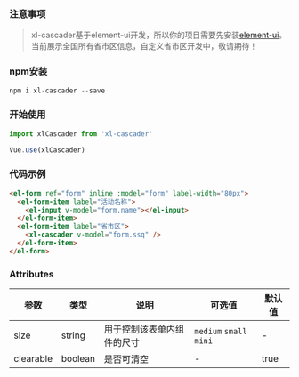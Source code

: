 ### 注意事项  
> xl-cascader基于element-ui开发，所以你的项目需要先安装[element-ui](https://element.eleme.cn/#/zh-CN/component/installation)。当前展示全国所有省市区信息，自定义省市区开发中，敬请期待！
### npm安装
``` js
npm i xl-cascader --save
```
### 开始使用
``` main.js
import xlCascader from 'xl-cascader'

Vue.use(xlCascader)
```

### 代码示例  
``` html
<el-form ref="form" inline :model="form" label-width="80px">
  <el-form-item label="活动名称">
    <el-input v-model="form.name"></el-input>
  </el-form-item>
  <el-form-item label="省市区">
    <xl-cascader v-model="form.ssq" />
  </el-form-item>
</el-form>
```

### Attributes
| 参数 | 类型 | 说明 | 可选值 | 默认值 |
| - | - | - | - | - |
| size | string | 用于控制该表单内组件的尺寸 | `medium`  `small`  `mini` | - |
| clearable | boolean | 是否可清空 | - | true |
